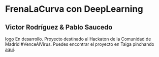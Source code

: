 # FrenaLaCurva con DeepLearning
## Victor Rodríguez & Pablo Saucedo

[logo](https://github.com/p-saucedo/FrenaLaCurva/blob/master/logo.jpg)
En desarrollo. Proyecto destinado al Hackaton de la Comunidad de Madrid #VenceAlVirus.
Puedes encontrar el proyecto en Taiga pinchando [aquí](https://taiga.vencealvirus.software.imdea.org/project/psaucedo-frenalacurva-con-deeplearning/timeline).
